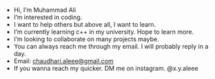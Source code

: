 - Hi, I’m Muhammad Ali
- I’m interested in coding.
- I want to help others but above all, I want to learn. 
- I’m currently learning c++ in my university. Hope to learn more.
- I’m looking to collaborate on many projects maybe.
- You can always reach me through my email. I will probably reply in a day. 
- Email: chaudhari.aleee@gmail.com
- If you wanna reach my quicker. DM me on instagram. @x.y.aleee

<!---
aleee-chaudhary/aleee-chaudhary is a ✨ special ✨ repository because its `README.md` (this file) appears on your GitHub profile.
You can click the Preview link to take a look at your changes.
--->
